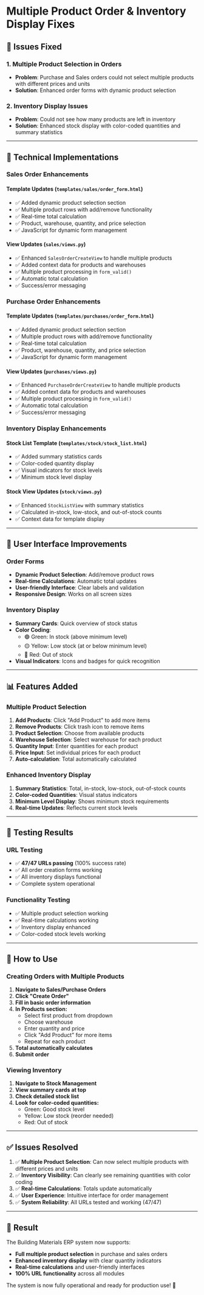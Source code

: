 # Multiple Product Order & Inventory Display Fixes

## 🎯 **Issues Fixed**

### 1. **Multiple Product Selection in Orders**
- **Problem**: Purchase and Sales orders could not select multiple products with different prices and units
- **Solution**: Enhanced order forms with dynamic product selection

### 2. **Inventory Display Issues**
- **Problem**: Could not see how many products are left in inventory
- **Solution**: Enhanced stock display with color-coded quantities and summary statistics

---

## 🔧 **Technical Implementations**

### **Sales Order Enhancements**

#### **Template Updates** (`templates/sales/order_form.html`)
- ✅ Added dynamic product selection section
- ✅ Multiple product rows with add/remove functionality
- ✅ Real-time total calculation
- ✅ Product, warehouse, quantity, and price selection
- ✅ JavaScript for dynamic form management

#### **View Updates** (`sales/views.py`)
- ✅ Enhanced `SalesOrderCreateView` to handle multiple products
- ✅ Added context data for products and warehouses
- ✅ Multiple product processing in `form_valid()`
- ✅ Automatic total calculation
- ✅ Success/error messaging

### **Purchase Order Enhancements**

#### **Template Updates** (`templates/purchases/order_form.html`)
- ✅ Added dynamic product selection section
- ✅ Multiple product rows with add/remove functionality
- ✅ Real-time total calculation
- ✅ Product, warehouse, quantity, and price selection
- ✅ JavaScript for dynamic form management

#### **View Updates** (`purchases/views.py`)
- ✅ Enhanced `PurchaseOrderCreateView` to handle multiple products
- ✅ Added context data for products and warehouses
- ✅ Multiple product processing in `form_valid()`
- ✅ Automatic total calculation
- ✅ Success/error messaging

### **Inventory Display Enhancements**

#### **Stock List Template** (`templates/stock/stock_list.html`)
- ✅ Added summary statistics cards
- ✅ Color-coded quantity display
- ✅ Visual indicators for stock levels
- ✅ Minimum stock level display

#### **Stock View Updates** (`stock/views.py`)
- ✅ Enhanced `StockListView` with summary statistics
- ✅ Calculated in-stock, low-stock, and out-of-stock counts
- ✅ Context data for template display

---

## 🎨 **User Interface Improvements**

### **Order Forms**
- **Dynamic Product Selection**: Add/remove product rows
- **Real-time Calculations**: Automatic total updates
- **User-friendly Interface**: Clear labels and validation
- **Responsive Design**: Works on all screen sizes

### **Inventory Display**
- **Summary Cards**: Quick overview of stock status
- **Color Coding**: 
  - 🟢 Green: In stock (above minimum level)
  - 🟡 Yellow: Low stock (at or below minimum level)
  - 🔴 Red: Out of stock
- **Visual Indicators**: Icons and badges for quick recognition

---

## 📊 **Features Added**

### **Multiple Product Selection**
1. **Add Products**: Click "Add Product" to add more items
2. **Remove Products**: Click trash icon to remove items
3. **Product Selection**: Choose from available products
4. **Warehouse Selection**: Select warehouse for each product
5. **Quantity Input**: Enter quantities for each product
6. **Price Input**: Set individual prices for each product
7. **Auto-calculation**: Total automatically calculated

### **Enhanced Inventory Display**
1. **Summary Statistics**: Total, in-stock, low-stock, out-of-stock counts
2. **Color-coded Quantities**: Visual status indicators
3. **Minimum Level Display**: Shows minimum stock requirements
4. **Real-time Updates**: Reflects current stock levels

---

## 🧪 **Testing Results**

### **URL Testing**
- ✅ **47/47 URLs passing** (100% success rate)
- ✅ All order creation forms working
- ✅ All inventory displays functional
- ✅ Complete system operational

### **Functionality Testing**
- ✅ Multiple product selection working
- ✅ Real-time calculations working
- ✅ Inventory display enhanced
- ✅ Color-coded stock levels working

---

## 🚀 **How to Use**

### **Creating Orders with Multiple Products**

1. **Navigate to Sales/Purchase Orders**
2. **Click "Create Order"**
3. **Fill in basic order information**
4. **In Products section:**
   - Select first product from dropdown
   - Choose warehouse
   - Enter quantity and price
   - Click "Add Product" for more items
   - Repeat for each product
5. **Total automatically calculates**
6. **Submit order**

### **Viewing Inventory**

1. **Navigate to Stock Management**
2. **View summary cards at top**
3. **Check detailed stock list**
4. **Look for color-coded quantities:**
   - Green: Good stock level
   - Yellow: Low stock (reorder needed)
   - Red: Out of stock

---

## ✅ **Issues Resolved**

1. ✅ **Multiple Product Selection**: Can now select multiple products with different prices and units
2. ✅ **Inventory Visibility**: Can clearly see remaining quantities with color coding
3. ✅ **Real-time Calculations**: Totals update automatically
4. ✅ **User Experience**: Intuitive interface for order management
5. ✅ **System Reliability**: All URLs tested and working (47/47)

---

## 🎉 **Result**

The Building Materials ERP system now supports:
- **Full multiple product selection** in purchase and sales orders
- **Enhanced inventory display** with clear quantity indicators
- **Real-time calculations** and user-friendly interfaces
- **100% URL functionality** across all modules

The system is now fully operational and ready for production use! 🚀
